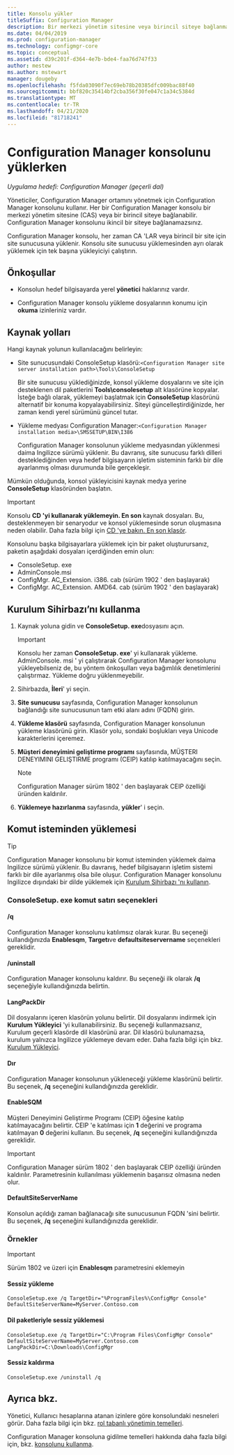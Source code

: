 ```yaml
---
title: Konsolu yükler
titleSuffix: Configuration Manager
description: Bir merkezi yönetim sitesine veya birincil siteye bağlanmak için Configuration Manager konsolunu yükler.
ms.date: 04/04/2019
ms.prod: configuration-manager
ms.technology: configmgr-core
ms.topic: conceptual
ms.assetid: d39c201f-d364-4e7b-bde4-faa76d747f33
author: mestew
ms.author: mstewart
manager: dougeby
ms.openlocfilehash: f5fda03090f7ec69eb78b20385dfc009bac88f40
ms.sourcegitcommit: bbf820c35414bf2cba356f30fe047c1a34c5384d
ms.translationtype: MT
ms.contentlocale: tr-TR
ms.lasthandoff: 04/21/2020
ms.locfileid: "81718241"
---
```

# <a name="install-the-configuration-manager-console"></a>Configuration Manager konsolunu yüklerken

*Uygulama hedefi: Configuration Manager (geçerli dal)*

Yöneticiler, Configuration Manager ortamını yönetmek için Configuration Manager konsolunu kullanır. Her bir Configuration Manager konsolu bir merkezi yönetim sitesine (CAS) veya bir birincil siteye bağlanabilir. Configuration Manager konsolunu ikincil bir siteye bağlanamazsınız.

Configuration Manager konsolu, her zaman CA 'LAR veya birincil bir site için site sunucusuna yüklenir. Konsolu site sunucusu yüklemesinden ayrı olarak yüklemek için tek başına yükleyiciyi çalıştırın.  



## <a name="prerequisites"></a>Önkoşullar

- Konsolun hedef bilgisayarda yerel **yönetici** haklarınız vardır.  

- Configuration Manager konsolu yükleme dosyalarının konumu için **okuma** izinleriniz vardır.  



## <a name="source-paths"></a>Kaynak yolları

Hangi kaynak yolunun kullanılacağını belirleyin:  

- Site sunucusundaki ConsoleSetup klasörü:`<Configuration Manager site server installation path>\Tools\ConsoleSetup`  

    Bir site sunucusu yüklediğinizde, konsol yükleme dosyalarını ve site için desteklenen dil paketlerini **Tools\consolesetup** alt klasörüne kopyalar. İsteğe bağlı olarak, yüklemeyi başlatmak için **ConsoleSetup** klasörünü alternatif bir konuma kopyalayabilirsiniz. Siteyi güncelleştirdiğinizde, her zaman kendi yerel sürümünü güncel tutar.  

- Yükleme medyası Configuration Manager:`<Configuration Manager installation media>\SMSSETUP\BIN\I386`  

    Configuration Manager konsolunun yükleme medyasından yüklenmesi daima Ingilizce sürümü yüklenir. Bu davranış, site sunucusu farklı dilleri desteklediğinden veya hedef bilgisayarın işletim sisteminin farklı bir dile ayarlanmış olması durumunda bile gerçekleşir.  

Mümkün olduğunda, konsol yükleyicisini kaynak medya yerine **ConsoleSetup** klasöründen başlatın.

> [!Important]  
> Konsolu **CD 'yi kullanarak yüklemeyin. En son** kaynak dosyaları. Bu, desteklenmeyen bir senaryodur ve konsol yüklemesinde sorun oluşmasına neden olabilir. Daha fazla bilgi için [CD 'ye bakın. En son klasör](../../manage/the-cd.latest-folder.md#unsupported-scenarios).<!-- SCCMDocs issue 1359 -->  

Konsolunu başka bilgisayarlara yüklemek için bir paket oluşturursanız, paketin aşağıdaki dosyaları içerdiğinden emin olun:<!--3612513-->

- ConsoleSetup. exe
- AdminConsole.msi
- ConfigMgr. AC_Extension. i386. cab (sürüm 1902 ' den başlayarak)
- ConfigMgr. AC_Extension. AMD64. cab (sürüm 1902 ' den başlayarak)



## <a name="use-the-setup-wizard"></a>Kurulum Sihirbazı’nı kullanma  

1. Kaynak yoluna gidin ve **ConsoleSetup. exe**dosyasını açın.  

    > [!IMPORTANT]  
    > Konsolu her zaman **ConsoleSetup. exe**' yi kullanarak yükleme. AdminConsole. msi ' yi çalıştırarak Configuration Manager konsolunu yükleyebilseniz de, bu yöntem önkoşulları veya bağımlılık denetimlerini çalıştırmaz. Yükleme doğru yüklenmeyebilir.  

2. Sihirbazda, **İleri**' yi seçin.  

3. **Site sunucusu** sayfasında, Configuration Manager konsolunun bağlandığı site sunucusunun tam etki alanı adını (FQDN) girin.  

4. **Yükleme klasörü** sayfasında, Configuration Manager konsolunun yükleme klasörünü girin. Klasör yolu, sondaki boşlukları veya Unicode karakterlerini içeremez.  

5. **Müşteri deneyimini geliştirme programı** sayfasında, MÜŞTERI DENEYIMINI GELIŞTIRME programı (CEIP) katılıp katılmayacağını seçin.  

    > [!Note]  
    > Configuration Manager sürüm 1802 ' den başlayarak CEIP özelliği üründen kaldırılır.

6. **Yüklemeye hazırlanma** sayfasında, **yükler**' i seçin.  



## <a name="install-from-a-command-prompt"></a>Komut isteminden yüklemesi  

> [!TIP]  
> Configuration Manager konsolunu bir komut isteminden yüklemek daima Ingilizce sürümü yüklenir. Bu davranış, hedef bilgisayarın işletim sistemi farklı bir dile ayarlanmış olsa bile oluşur. Configuration Manager konsolunu Ingilizce dışındaki bir dilde yüklemek için [Kurulum Sihirbazı 'nı kullanın](#use-the-setup-wizard).  


### <a name="consolesetupexe-command-line-options"></a>ConsoleSetup. exe komut satırı seçenekleri

#### <a name="q"></a>/q

Configuration Manager konsolunu katılımsız olarak kurar. Bu seçeneği kullandığınızda **Enablesqm**, **Targetı**ve **defaultsiteservername** seçenekleri gereklidir.

#### <a name="uninstall"></a>/uninstall

Configuration Manager konsolunu kaldırır. Bu seçeneği ilk olarak **/q** seçeneğiyle kullandığınızda belirtin.

#### <a name="langpackdir"></a>LangPackDir

Dil dosyalarını içeren klasörün yolunu belirtir. Dil dosyalarını indirmek için **Kurulum Yükleyici** 'yi kullanabilirsiniz. Bu seçeneği kullanmazsanız, Kurulum geçerli klasörde dil klasörünü arar. Dil klasörü bulunamazsa, kurulum yalnızca Ingilizce yüklemeye devam eder. Daha fazla bilgi için bkz. [Kurulum Yükleyici](setup-downloader.md).

#### <a name="targetdir"></a>Dır

Configuration Manager konsolunun yükleneceği yükleme klasörünü belirtir. Bu seçenek, **/q** seçeneğini kullandığınızda gereklidir.

#### <a name="enablesqm"></a>EnableSQM

Müşteri Deneyimini Geliştirme Programı (CEIP) öğesine katılıp katılmayacağını belirtir. CEIP 'e katılması için **1** değerini ve programa katılmayan **0** değerini kullanın. Bu seçenek, **/q** seçeneğini kullandığınızda gereklidir.

> [!Important]  
> Configuration Manager sürüm 1802 ' den başlayarak CEIP özelliği üründen kaldırılır. Parametresinin kullanılması yüklemenin başarısız olmasına neden olur.

#### <a name="defaultsiteservername"></a>DefaultSiteServerName

Konsolun açıldığı zaman bağlanacağı site sunucusunun FQDN 'sini belirtir. Bu seçenek, **/q** seçeneğini kullandığınızda gereklidir.


### <a name="examples"></a>Örnekler

> [!Important]  
> Sürüm 1802 ve üzeri için **Enablesqm** parametresini eklemeyin

#### <a name="silent-install"></a>Sessiz yükleme

`ConsoleSetup.exe /q TargetDir="%ProgramFiles%\ConfigMgr Console" DefaultSiteServerName=MyServer.Contoso.com`

#### <a name="silent-install-with-language-packs"></a>Dil paketleriyle sessiz yüklemesi

`ConsoleSetup.exe /q TargetDir="C:\Program Files\ConfigMgr Console" DefaultSiteServerName=MyServer.Contoso.com LangPackDir=C:\Downloads\ConfigMgr`  

#### <a name="silent-uninstall"></a>Sessiz kaldırma

`ConsoleSetup.exe /uninstall /q`  



## <a name="see-also"></a>Ayrıca bkz.

Yönetici, Kullanıcı hesaplarına atanan izinlere göre konsolundaki nesneleri görür. Daha fazla bilgi için bkz. [rol tabanlı yönetimin temelleri](../../../understand/fundamentals-of-role-based-administration.md).

Configuration Manager konsoluna gidilme temelleri hakkında daha fazla bilgi için, bkz. [konsolunu kullanma](../../manage/admin-console.md).
